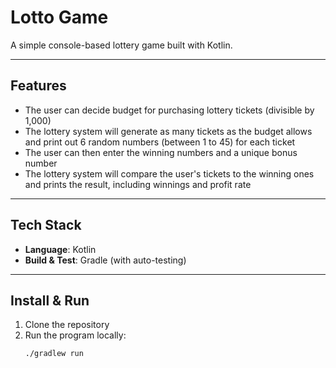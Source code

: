 # Lotto Game

A simple console-based lottery game built with Kotlin.  

---

## Features

- The user can decide budget for purchasing lottery tickets (divisible by 1,000)
- The lottery system will generate as many tickets as the budget allows and print out 6 random numbers (between 1 to 45) for each ticket
- The user can then enter the winning numbers and a unique bonus number
- The lottery system will compare the user's tickets to the winning ones and prints the result, including winnings and profit rate


---

## Tech Stack

- **Language**: Kotlin
- **Build & Test**: Gradle (with auto-testing)

---

## Install & Run

1. Clone the repository
2. Run the program locally:
   ```bash
   ./gradlew run

